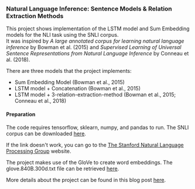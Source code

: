 ### Natural Language Inference: Sentence Models & Relation Extraction Methods

This project shows implementation of the LSTM model and Sum Embedding models for the NLI task using the SNLI corpus.  
It was inspired by _A large annotated corpus for learning natural language inference_ by Bowman et al. (2015) and _Supervised Learning of Universal Sentence Representations from Natural Language Inference_ by Conneau et al. (2018).

There are three models that the project implements: 
- Sum Embedding Model (Bowman et al., 2015)
- LSTM model + Concatenation (Bowman et al., 2015)
- LSTM model + 3-relation-extraction-method (Bowman et al., 2015; Conneau et al., 2018)


#### Preparation
The code requires tensorflow, sklearn, numpy, and pandas to run. 
The SNLI corpus can be downloaded [here](https://nlp.stanford.edu/projects/snli/snli_1.0.zip/). 

If the link doesn't work, you can go to the [The Stanford Natural Language Processing Group](https://nlp.stanford.edu/projects/snli/) website.

The project makes use of the GloVe to create word embeddings. The glove.840B.300d.txt file can be retrieved [here](https://www.kaggle.com/takuok/glove840b300dtxt). 

More details about the project can be found in this blog post [here](https://jessjkim-1.medium.com/natural-language-inference-exploring-sentence-models-and-relation-extraction-methods-6fe27b3e0d43?source=friends_link&sk=308cf2bcbb984e173183ade0a74af987). 
